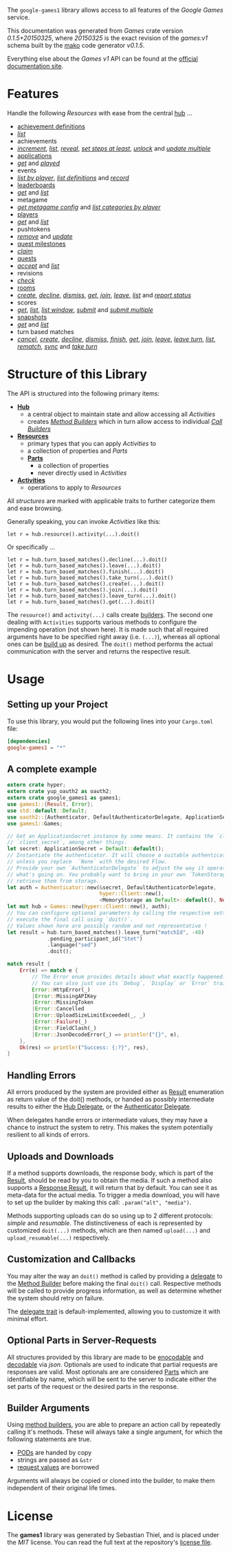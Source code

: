 <!---
DO NOT EDIT !
This file was generated automatically from 'src/mako/api/README.md.mako'
DO NOT EDIT !
-->
The `google-games1` library allows access to all features of the *Google Games* service.

This documentation was generated from *Games* crate version *0.1.5+20150325*, where *20150325* is the exact revision of the *games:v1* schema built by the [mako](http://www.makotemplates.org/) code generator *v0.1.5*.

Everything else about the *Games* *v1* API can be found at the
[official documentation site](https://developers.google.com/games/services/).
# Features

Handle the following *Resources* with ease from the central [hub](http://byron.github.io/google-apis-rs/google_games1/struct.Games.html) ... 

* [achievement definitions](http://byron.github.io/google-apis-rs/google_games1/struct.AchievementDefinition.html)
 * [*list*](http://byron.github.io/google-apis-rs/google_games1/struct.AchievementDefinitionListCall.html)
* achievements
 * [*increment*](http://byron.github.io/google-apis-rs/google_games1/struct.AchievementIncrementCall.html), [*list*](http://byron.github.io/google-apis-rs/google_games1/struct.AchievementListCall.html), [*reveal*](http://byron.github.io/google-apis-rs/google_games1/struct.AchievementRevealCall.html), [*set steps at least*](http://byron.github.io/google-apis-rs/google_games1/struct.AchievementSetStepsAtLeastCall.html), [*unlock*](http://byron.github.io/google-apis-rs/google_games1/struct.AchievementUnlockCall.html) and [*update multiple*](http://byron.github.io/google-apis-rs/google_games1/struct.AchievementUpdateMultipleCall.html)
* [applications](http://byron.github.io/google-apis-rs/google_games1/struct.Application.html)
 * [*get*](http://byron.github.io/google-apis-rs/google_games1/struct.ApplicationGetCall.html) and [*played*](http://byron.github.io/google-apis-rs/google_games1/struct.ApplicationPlayedCall.html)
* events
 * [*list by player*](http://byron.github.io/google-apis-rs/google_games1/struct.EventListByPlayerCall.html), [*list definitions*](http://byron.github.io/google-apis-rs/google_games1/struct.EventListDefinitionCall.html) and [*record*](http://byron.github.io/google-apis-rs/google_games1/struct.EventRecordCall.html)
* [leaderboards](http://byron.github.io/google-apis-rs/google_games1/struct.Leaderboard.html)
 * [*get*](http://byron.github.io/google-apis-rs/google_games1/struct.LeaderboardGetCall.html) and [*list*](http://byron.github.io/google-apis-rs/google_games1/struct.LeaderboardListCall.html)
* metagame
 * [*get metagame config*](http://byron.github.io/google-apis-rs/google_games1/struct.MetagameGetMetagameConfigCall.html) and [*list categories by player*](http://byron.github.io/google-apis-rs/google_games1/struct.MetagameListCategoriesByPlayerCall.html)
* [players](http://byron.github.io/google-apis-rs/google_games1/struct.Player.html)
 * [*get*](http://byron.github.io/google-apis-rs/google_games1/struct.PlayerGetCall.html) and [*list*](http://byron.github.io/google-apis-rs/google_games1/struct.PlayerListCall.html)
* pushtokens
 * [*remove*](http://byron.github.io/google-apis-rs/google_games1/struct.PushtokenRemoveCall.html) and [*update*](http://byron.github.io/google-apis-rs/google_games1/struct.PushtokenUpdateCall.html)
* [quest milestones](http://byron.github.io/google-apis-rs/google_games1/struct.QuestMilestone.html)
 * [*claim*](http://byron.github.io/google-apis-rs/google_games1/struct.QuestMilestoneClaimCall.html)
* [quests](http://byron.github.io/google-apis-rs/google_games1/struct.Quest.html)
 * [*accept*](http://byron.github.io/google-apis-rs/google_games1/struct.QuestAcceptCall.html) and [*list*](http://byron.github.io/google-apis-rs/google_games1/struct.QuestListCall.html)
* revisions
 * [*check*](http://byron.github.io/google-apis-rs/google_games1/struct.RevisionCheckCall.html)
* [rooms](http://byron.github.io/google-apis-rs/google_games1/struct.Room.html)
 * [*create*](http://byron.github.io/google-apis-rs/google_games1/struct.RoomCreateCall.html), [*decline*](http://byron.github.io/google-apis-rs/google_games1/struct.RoomDeclineCall.html), [*dismiss*](http://byron.github.io/google-apis-rs/google_games1/struct.RoomDismisCall.html), [*get*](http://byron.github.io/google-apis-rs/google_games1/struct.RoomGetCall.html), [*join*](http://byron.github.io/google-apis-rs/google_games1/struct.RoomJoinCall.html), [*leave*](http://byron.github.io/google-apis-rs/google_games1/struct.RoomLeaveCall.html), [*list*](http://byron.github.io/google-apis-rs/google_games1/struct.RoomListCall.html) and [*report status*](http://byron.github.io/google-apis-rs/google_games1/struct.RoomReportStatuCall.html)
* scores
 * [*get*](http://byron.github.io/google-apis-rs/google_games1/struct.ScoreGetCall.html), [*list*](http://byron.github.io/google-apis-rs/google_games1/struct.ScoreListCall.html), [*list window*](http://byron.github.io/google-apis-rs/google_games1/struct.ScoreListWindowCall.html), [*submit*](http://byron.github.io/google-apis-rs/google_games1/struct.ScoreSubmitCall.html) and [*submit multiple*](http://byron.github.io/google-apis-rs/google_games1/struct.ScoreSubmitMultipleCall.html)
* [snapshots](http://byron.github.io/google-apis-rs/google_games1/struct.Snapshot.html)
 * [*get*](http://byron.github.io/google-apis-rs/google_games1/struct.SnapshotGetCall.html) and [*list*](http://byron.github.io/google-apis-rs/google_games1/struct.SnapshotListCall.html)
* turn based matches
 * [*cancel*](http://byron.github.io/google-apis-rs/google_games1/struct.TurnBasedMatcheCancelCall.html), [*create*](http://byron.github.io/google-apis-rs/google_games1/struct.TurnBasedMatcheCreateCall.html), [*decline*](http://byron.github.io/google-apis-rs/google_games1/struct.TurnBasedMatcheDeclineCall.html), [*dismiss*](http://byron.github.io/google-apis-rs/google_games1/struct.TurnBasedMatcheDismisCall.html), [*finish*](http://byron.github.io/google-apis-rs/google_games1/struct.TurnBasedMatcheFinishCall.html), [*get*](http://byron.github.io/google-apis-rs/google_games1/struct.TurnBasedMatcheGetCall.html), [*join*](http://byron.github.io/google-apis-rs/google_games1/struct.TurnBasedMatcheJoinCall.html), [*leave*](http://byron.github.io/google-apis-rs/google_games1/struct.TurnBasedMatcheLeaveCall.html), [*leave turn*](http://byron.github.io/google-apis-rs/google_games1/struct.TurnBasedMatcheLeaveTurnCall.html), [*list*](http://byron.github.io/google-apis-rs/google_games1/struct.TurnBasedMatcheListCall.html), [*rematch*](http://byron.github.io/google-apis-rs/google_games1/struct.TurnBasedMatcheRematchCall.html), [*sync*](http://byron.github.io/google-apis-rs/google_games1/struct.TurnBasedMatcheSyncCall.html) and [*take turn*](http://byron.github.io/google-apis-rs/google_games1/struct.TurnBasedMatcheTakeTurnCall.html)




# Structure of this Library

The API is structured into the following primary items:

* **[Hub](http://byron.github.io/google-apis-rs/google_games1/struct.Games.html)**
    * a central object to maintain state and allow accessing all *Activities*
    * creates [*Method Builders*](http://byron.github.io/google-apis-rs/google_games1/trait.MethodsBuilder.html) which in turn
      allow access to individual [*Call Builders*](http://byron.github.io/google-apis-rs/google_games1/trait.CallBuilder.html)
* **[Resources](http://byron.github.io/google-apis-rs/google_games1/trait.Resource.html)**
    * primary types that you can apply *Activities* to
    * a collection of properties and *Parts*
    * **[Parts](http://byron.github.io/google-apis-rs/google_games1/trait.Part.html)**
        * a collection of properties
        * never directly used in *Activities*
* **[Activities](http://byron.github.io/google-apis-rs/google_games1/trait.CallBuilder.html)**
    * operations to apply to *Resources*

All *structures* are marked with applicable traits to further categorize them and ease browsing.

Generally speaking, you can invoke *Activities* like this:

```Rust,ignore
let r = hub.resource().activity(...).doit()
```

Or specifically ...

```ignore
let r = hub.turn_based_matches().decline(...).doit()
let r = hub.turn_based_matches().leave(...).doit()
let r = hub.turn_based_matches().finish(...).doit()
let r = hub.turn_based_matches().take_turn(...).doit()
let r = hub.turn_based_matches().create(...).doit()
let r = hub.turn_based_matches().join(...).doit()
let r = hub.turn_based_matches().leave_turn(...).doit()
let r = hub.turn_based_matches().get(...).doit()
```

The `resource()` and `activity(...)` calls create [builders][builder-pattern]. The second one dealing with `Activities` 
supports various methods to configure the impending operation (not shown here). It is made such that all required arguments have to be 
specified right away (i.e. `(...)`), whereas all optional ones can be [build up][builder-pattern] as desired.
The `doit()` method performs the actual communication with the server and returns the respective result.

# Usage

## Setting up your Project

To use this library, you would put the following lines into your `Cargo.toml` file:

```toml
[dependencies]
google-games1 = "*"
```

## A complete example

```Rust
extern crate hyper;
extern crate yup_oauth2 as oauth2;
extern crate google_games1 as games1;
use games1::{Result, Error};
use std::default::Default;
use oauth2::{Authenticator, DefaultAuthenticatorDelegate, ApplicationSecret, MemoryStorage};
use games1::Games;

// Get an ApplicationSecret instance by some means. It contains the `client_id` and 
// `client_secret`, among other things.
let secret: ApplicationSecret = Default::default();
// Instantiate the authenticator. It will choose a suitable authentication flow for you, 
// unless you replace  `None` with the desired Flow.
// Provide your own `AuthenticatorDelegate` to adjust the way it operates and get feedback about 
// what's going on. You probably want to bring in your own `TokenStorage` to persist tokens and
// retrieve them from storage.
let auth = Authenticator::new(&secret, DefaultAuthenticatorDelegate,
                              hyper::Client::new(),
                              <MemoryStorage as Default>::default(), None);
let mut hub = Games::new(hyper::Client::new(), auth);
// You can configure optional parameters by calling the respective setters at will, and
// execute the final call using `doit()`.
// Values shown here are possibly random and not representative !
let result = hub.turn_based_matches().leave_turn("matchId", -48)
             .pending_participant_id("Stet")
             .language("sed")
             .doit();

match result {
    Err(e) => match e {
        // The Error enum provides details about what exactly happened.
        // You can also just use its `Debug`, `Display` or `Error` traits
        Error::HttpError(_)
        |Error::MissingAPIKey
        |Error::MissingToken
        |Error::Cancelled
        |Error::UploadSizeLimitExceeded(_, _)
        |Error::Failure(_)
        |Error::FieldClash(_)
        |Error::JsonDecodeError(_) => println!("{}", e),
    },
    Ok(res) => println!("Success: {:?}", res),
}

```
## Handling Errors

All errors produced by the system are provided either as [Result](http://byron.github.io/google-apis-rs/google_games1/enum.Result.html) enumeration as return value of 
the doit() methods, or handed as possibly intermediate results to either the 
[Hub Delegate](http://byron.github.io/google-apis-rs/google_games1/trait.Delegate.html), or the [Authenticator Delegate](http://byron.github.io/google-apis-rs/google_games1/../yup-oauth2/trait.AuthenticatorDelegate.html).

When delegates handle errors or intermediate values, they may have a chance to instruct the system to retry. This 
makes the system potentially resilient to all kinds of errors.

## Uploads and Downloads
If a method supports downloads, the response body, which is part of the [Result](http://byron.github.io/google-apis-rs/google_games1/enum.Result.html), should be
read by you to obtain the media.
If such a method also supports a [Response Result](http://byron.github.io/google-apis-rs/google_games1/trait.ResponseResult.html), it will return that by default.
You can see it as meta-data for the actual media. To trigger a media download, you will have to set up the builder by making
this call: `.param("alt", "media")`.

Methods supporting uploads can do so using up to 2 different protocols: 
*simple* and *resumable*. The distinctiveness of each is represented by customized 
`doit(...)` methods, which are then named `upload(...)` and `upload_resumable(...)` respectively.

## Customization and Callbacks

You may alter the way an `doit()` method is called by providing a [delegate](http://byron.github.io/google-apis-rs/google_games1/trait.Delegate.html) to the 
[Method Builder](http://byron.github.io/google-apis-rs/google_games1/trait.CallBuilder.html) before making the final `doit()` call. 
Respective methods will be called to provide progress information, as well as determine whether the system should 
retry on failure.

The [delegate trait](http://byron.github.io/google-apis-rs/google_games1/trait.Delegate.html) is default-implemented, allowing you to customize it with minimal effort.

## Optional Parts in Server-Requests

All structures provided by this library are made to be [enocodable](http://byron.github.io/google-apis-rs/google_games1/trait.RequestValue.html) and 
[decodable](http://byron.github.io/google-apis-rs/google_games1/trait.ResponseResult.html) via *json*. Optionals are used to indicate that partial requests are responses 
are valid.
Most optionals are are considered [Parts](http://byron.github.io/google-apis-rs/google_games1/trait.Part.html) which are identifiable by name, which will be sent to 
the server to indicate either the set parts of the request or the desired parts in the response.

## Builder Arguments

Using [method builders](http://byron.github.io/google-apis-rs/google_games1/trait.CallBuilder.html), you are able to prepare an action call by repeatedly calling it's methods.
These will always take a single argument, for which the following statements are true.

* [PODs][wiki-pod] are handed by copy
* strings are passed as `&str`
* [request values](http://byron.github.io/google-apis-rs/google_games1/trait.RequestValue.html) are borrowed

Arguments will always be copied or cloned into the builder, to make them independent of their original life times.

[wiki-pod]: http://en.wikipedia.org/wiki/Plain_old_data_structure
[builder-pattern]: http://en.wikipedia.org/wiki/Builder_pattern
[google-go-api]: https://github.com/google/google-api-go-client

# License
The **games1** library was generated by Sebastian Thiel, and is placed 
under the *MIT* license.
You can read the full text at the repository's [license file][repo-license].

[repo-license]: https://github.com/Byron/google-apis-rs/LICENSE.md
